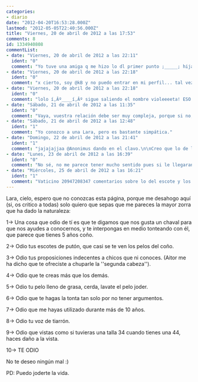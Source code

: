 ```yaml
---
categories:
- diario
date: "2012-04-20T16:53:28.000Z"
lastmod: "2012-05-05T22:40:56.000Z"
title: "Viernes, 20 de abril de 2012 a las 17:53"
comments: 8
id: 1334940808
commentList:
- date: "Viernes, 20 de abril de 2012 a las 22:11"
  ident: "0"
  comment: "Yo tuve una amiga q me hizo lo dl primer punto ;_____; hija de puta. \nHazle alguna putada d las curradas, pero no t pases tampoco xD solo darle una lección.\nTOOOOH MI APOYO xDDDD"
- date: "Viernes, 20 de abril de 2012 a las 22:18"
  ident: "0"
  comment: "x cierto, soy @kB y no puedo entrar en mi perfil... tal vez se haya borrado para siempre... pero lo q no me molaria seria q mis videos d Hitler Creator se hubiesen perdido en el limbo pq EL D LAS PALOMAS ME COSTÓ LO SUYO EH!?!!? xDDD"
- date: "Viernes, 20 de abril de 2012 a las 22:18"
  ident: "0"
  comment: "lolo í‚Âº____í‚Âº sigue saliendo el nombre violeeeeta! ESO ES Q SIGO EXISTIENDO AQUI!! entraré e_e"
- date: "Sábado, 21 de abril de 2012 a las 11:35"
  ident: "0"
  comment: "Vaya, vuestra relación debe ser muy compleja, porque si no, no entiendo como coño sigues con esa \'\'amiga\'\' a la que llamas de todo, a no ser que en verdad te caiga bien. Por cierto ¿que tienen que ver los escotes con los pelos del coño? personas así por desgracia hay a puñados en el mundo."
- date: "Sábado, 21 de abril de 2012 a las 12:48"
  ident: "1"
  comment: "Yo conozco a una Lara, pero es bastante simpática."
- date: "Domingo, 22 de abril de 2012 a las 21:41"
  ident: "1"
  comment: "jajajajjaa @Anonimus dando en el clavo.\n\nCreo que lo de los escotes quiere decir que son tan largos que le llegan al coño.. supongo..."
- date: "Lunes, 23 de abril de 2012 a las 16:39"
  ident: "0"
  comment: "No sé, no me parece tener mucho sentido pues si le llegaran al coño no se le verían los pelos, porque serían tapados por los pechos."
- date: "Miércoles, 25 de abril de 2012 a las 16:21"
  ident: "1"
  comment: "Vaticino 20947208347 comentarios sobre lo del escote y los pelos del coño.\n Ah, respecto a Lara ¿cuál dices que es su Facebook?"
---
```


Lara, cielo, espero que no conozcas esta página, porque me desahogo aquí (si, os critico a todas) solo quiero que sepas que me pareces la mayor zorra que ha dado la naturaleza:  
  
1-&gt; Una cosa que odio de tí es que te digamos que nos gusta un chaval para que nos ayudes a conocernos, y te interpongas en medio tonteando con él, que parece que tienes 5 años coño.  
  
2-&gt; Odio tus escotes de putón, que casi se te ven los pelos del coño.  
  
3-&gt; Odio tus proposiciones indecentes a chicos que ni conoces. (Aitor me ha dicho que te ofreciste a chuparle la \'\'segunda cabeza\'\').  
  
4-&gt; Odio que te creas más que los demás.  
  
5-&gt; Odio tu pelo lleno de grasa, cerda, lavate el pelo joder.  
  
6-&gt; Odio que te hagas la tonta tan solo por no tener argumentos.  
  
7-&gt; Odio que me hayas utilizado durante más de 10 años.  
  
8-&gt; Odio tu voz de tiarrón.  
  
9-&gt; Odio que vistas como si tuvieras una talla 34 cuando tienes una 44, haces daño a la vista.  
  
10-&gt; TE ODIO  
  
No te deseo ningún mal :)  
  
PD: Puedo joderte la vida.